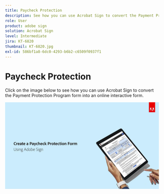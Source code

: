 ```yaml
---
title: Paycheck Protection
description: See how you can use Acrobat Sign to convert the Payment Protection Program form into an online interactive form
role: User
product: adobe sign
solution: Acrobat Sign
level: Intermediate
jira: KT-6820
thumbnail: KT-6820.jpg
exl-id: 586bf1a8-6dc0-4293-b6b2-c6509f0937f1
---
```

# Paycheck Protection

Click on the image below to see how you can use Acrobat Sign to convert the Payment Protection Program form into an online interactive form.

[![Payment Capture Interactive Walkthrough](../assets/Paycheck.jpg)](https://acrobatusers.com/paycheck-protection-program-resource-hub/walkthrough/)

